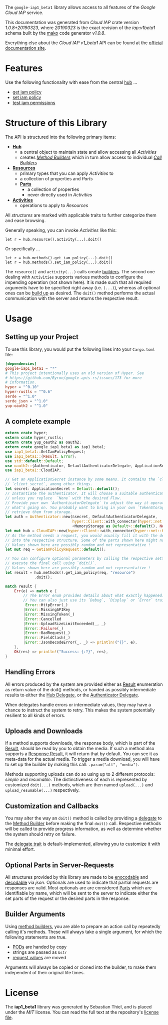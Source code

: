 <!---
DO NOT EDIT !
This file was generated automatically from 'src/mako/api/README.md.mako'
DO NOT EDIT !
-->
The `google-iap1_beta1` library allows access to all features of the *Google Cloud IAP* service.

This documentation was generated from *Cloud IAP* crate version *1.0.8+20190323*, where *20190323* is the exact revision of the *iap:v1beta1* schema built by the [mako](http://www.makotemplates.org/) code generator *v1.0.8*.

Everything else about the *Cloud IAP* *v1_beta1* API can be found at the
[official documentation site](https://cloud.google.com/iap).
# Features

Use the following functionality with ease from the central [hub](https://docs.rs/google-iap1_beta1/1.0.8+20190323/google_iap1_beta1/struct.CloudIAP.html) ... 


* [get iam policy](https://docs.rs/google-iap1_beta1/1.0.8+20190323/google_iap1_beta1/struct.MethodGetIamPolicyCall.html)
* [set iam policy](https://docs.rs/google-iap1_beta1/1.0.8+20190323/google_iap1_beta1/struct.MethodSetIamPolicyCall.html)
* [test iam permissions](https://docs.rs/google-iap1_beta1/1.0.8+20190323/google_iap1_beta1/struct.MethodTestIamPermissionCall.html)



# Structure of this Library

The API is structured into the following primary items:

* **[Hub](https://docs.rs/google-iap1_beta1/1.0.8+20190323/google_iap1_beta1/struct.CloudIAP.html)**
    * a central object to maintain state and allow accessing all *Activities*
    * creates [*Method Builders*](https://docs.rs/google-iap1_beta1/1.0.8+20190323/google_iap1_beta1/trait.MethodsBuilder.html) which in turn
      allow access to individual [*Call Builders*](https://docs.rs/google-iap1_beta1/1.0.8+20190323/google_iap1_beta1/trait.CallBuilder.html)
* **[Resources](https://docs.rs/google-iap1_beta1/1.0.8+20190323/google_iap1_beta1/trait.Resource.html)**
    * primary types that you can apply *Activities* to
    * a collection of properties and *Parts*
    * **[Parts](https://docs.rs/google-iap1_beta1/1.0.8+20190323/google_iap1_beta1/trait.Part.html)**
        * a collection of properties
        * never directly used in *Activities*
* **[Activities](https://docs.rs/google-iap1_beta1/1.0.8+20190323/google_iap1_beta1/trait.CallBuilder.html)**
    * operations to apply to *Resources*

All *structures* are marked with applicable traits to further categorize them and ease browsing.

Generally speaking, you can invoke *Activities* like this:

```Rust,ignore
let r = hub.resource().activity(...).doit()
```

Or specifically ...

```ignore
let r = hub.methods().get_iam_policy(...).doit()
let r = hub.methods().set_iam_policy(...).doit()
```

The `resource()` and `activity(...)` calls create [builders][builder-pattern]. The second one dealing with `Activities` 
supports various methods to configure the impending operation (not shown here). It is made such that all required arguments have to be 
specified right away (i.e. `(...)`), whereas all optional ones can be [build up][builder-pattern] as desired.
The `doit()` method performs the actual communication with the server and returns the respective result.

# Usage

## Setting up your Project

To use this library, you would put the following lines into your `Cargo.toml` file:

```toml
[dependencies]
google-iap1_beta1 = "*"
# This project intentionally uses an old version of Hyper. See
# https://github.com/Byron/google-apis-rs/issues/173 for more
# information.
hyper = "^0.10"
hyper-rustls = "^0.6"
serde = "^1.0"
serde_json = "^1.0"
yup-oauth2 = "^1.0"
```

## A complete example

```Rust
extern crate hyper;
extern crate hyper_rustls;
extern crate yup_oauth2 as oauth2;
extern crate google_iap1_beta1 as iap1_beta1;
use iap1_beta1::GetIamPolicyRequest;
use iap1_beta1::{Result, Error};
use std::default::Default;
use oauth2::{Authenticator, DefaultAuthenticatorDelegate, ApplicationSecret, MemoryStorage};
use iap1_beta1::CloudIAP;

// Get an ApplicationSecret instance by some means. It contains the `client_id` and 
// `client_secret`, among other things.
let secret: ApplicationSecret = Default::default();
// Instantiate the authenticator. It will choose a suitable authentication flow for you, 
// unless you replace  `None` with the desired Flow.
// Provide your own `AuthenticatorDelegate` to adjust the way it operates and get feedback about 
// what's going on. You probably want to bring in your own `TokenStorage` to persist tokens and
// retrieve them from storage.
let auth = Authenticator::new(&secret, DefaultAuthenticatorDelegate,
                              hyper::Client::with_connector(hyper::net::HttpsConnector::new(hyper_rustls::TlsClient::new())),
                              <MemoryStorage as Default>::default(), None);
let mut hub = CloudIAP::new(hyper::Client::with_connector(hyper::net::HttpsConnector::new(hyper_rustls::TlsClient::new())), auth);
// As the method needs a request, you would usually fill it with the desired information
// into the respective structure. Some of the parts shown here might not be applicable !
// Values shown here are possibly random and not representative !
let mut req = GetIamPolicyRequest::default();

// You can configure optional parameters by calling the respective setters at will, and
// execute the final call using `doit()`.
// Values shown here are possibly random and not representative !
let result = hub.methods().get_iam_policy(req, "resource")
             .doit();

match result {
    Err(e) => match e {
        // The Error enum provides details about what exactly happened.
        // You can also just use its `Debug`, `Display` or `Error` traits
         Error::HttpError(_)
        |Error::MissingAPIKey
        |Error::MissingToken(_)
        |Error::Cancelled
        |Error::UploadSizeLimitExceeded(_, _)
        |Error::Failure(_)
        |Error::BadRequest(_)
        |Error::FieldClash(_)
        |Error::JsonDecodeError(_, _) => println!("{}", e),
    },
    Ok(res) => println!("Success: {:?}", res),
}

```
## Handling Errors

All errors produced by the system are provided either as [Result](https://docs.rs/google-iap1_beta1/1.0.8+20190323/google_iap1_beta1/enum.Result.html) enumeration as return value of 
the doit() methods, or handed as possibly intermediate results to either the 
[Hub Delegate](https://docs.rs/google-iap1_beta1/1.0.8+20190323/google_iap1_beta1/trait.Delegate.html), or the [Authenticator Delegate](https://docs.rs/yup-oauth2/*/yup_oauth2/trait.AuthenticatorDelegate.html).

When delegates handle errors or intermediate values, they may have a chance to instruct the system to retry. This 
makes the system potentially resilient to all kinds of errors.

## Uploads and Downloads
If a method supports downloads, the response body, which is part of the [Result](https://docs.rs/google-iap1_beta1/1.0.8+20190323/google_iap1_beta1/enum.Result.html), should be
read by you to obtain the media.
If such a method also supports a [Response Result](https://docs.rs/google-iap1_beta1/1.0.8+20190323/google_iap1_beta1/trait.ResponseResult.html), it will return that by default.
You can see it as meta-data for the actual media. To trigger a media download, you will have to set up the builder by making
this call: `.param("alt", "media")`.

Methods supporting uploads can do so using up to 2 different protocols: 
*simple* and *resumable*. The distinctiveness of each is represented by customized 
`doit(...)` methods, which are then named `upload(...)` and `upload_resumable(...)` respectively.

## Customization and Callbacks

You may alter the way an `doit()` method is called by providing a [delegate](https://docs.rs/google-iap1_beta1/1.0.8+20190323/google_iap1_beta1/trait.Delegate.html) to the 
[Method Builder](https://docs.rs/google-iap1_beta1/1.0.8+20190323/google_iap1_beta1/trait.CallBuilder.html) before making the final `doit()` call. 
Respective methods will be called to provide progress information, as well as determine whether the system should 
retry on failure.

The [delegate trait](https://docs.rs/google-iap1_beta1/1.0.8+20190323/google_iap1_beta1/trait.Delegate.html) is default-implemented, allowing you to customize it with minimal effort.

## Optional Parts in Server-Requests

All structures provided by this library are made to be [enocodable](https://docs.rs/google-iap1_beta1/1.0.8+20190323/google_iap1_beta1/trait.RequestValue.html) and 
[decodable](https://docs.rs/google-iap1_beta1/1.0.8+20190323/google_iap1_beta1/trait.ResponseResult.html) via *json*. Optionals are used to indicate that partial requests are responses 
are valid.
Most optionals are are considered [Parts](https://docs.rs/google-iap1_beta1/1.0.8+20190323/google_iap1_beta1/trait.Part.html) which are identifiable by name, which will be sent to 
the server to indicate either the set parts of the request or the desired parts in the response.

## Builder Arguments

Using [method builders](https://docs.rs/google-iap1_beta1/1.0.8+20190323/google_iap1_beta1/trait.CallBuilder.html), you are able to prepare an action call by repeatedly calling it's methods.
These will always take a single argument, for which the following statements are true.

* [PODs][wiki-pod] are handed by copy
* strings are passed as `&str`
* [request values](https://docs.rs/google-iap1_beta1/1.0.8+20190323/google_iap1_beta1/trait.RequestValue.html) are moved

Arguments will always be copied or cloned into the builder, to make them independent of their original life times.

[wiki-pod]: http://en.wikipedia.org/wiki/Plain_old_data_structure
[builder-pattern]: http://en.wikipedia.org/wiki/Builder_pattern
[google-go-api]: https://github.com/google/google-api-go-client

# License
The **iap1_beta1** library was generated by Sebastian Thiel, and is placed 
under the *MIT* license.
You can read the full text at the repository's [license file][repo-license].

[repo-license]: https://github.com/Byron/google-apis-rsblob/master/LICENSE.md
